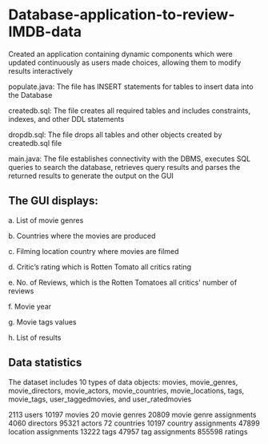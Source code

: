 # Database-application-to-review-IMDB-data
Created an application containing dynamic components which were updated continuously as users made choices, allowing them to modify results interactively

populate.java: The file has INSERT statements for tables to insert data into the Database

createdb.sql: The file creates all required tables and includes constraints, indexes, and other DDL statements

dropdb.sql: The file drops all tables and other objects created by createdb.sql file

main.java: The file establishes connectivity with the DBMS, executes SQL queries to search the database, retrieves query results and parses the returned results to generate the output on the GUI

## The GUI displays:
a. List of movie genres

b. Countries where the movies are produced

c. Filming location country where movies are filmed

d. Critic’s rating which is Rotten Tomato all critics rating

e. No. of Reviews, which is the Rotten Tomatoes all critics' number of reviews

f. Movie year

g. Movie tags values

h. List of results

## Data statistics
The dataset includes 10 types of data objects: movies, movie_genres, movie_directors, movie_actors, movie_countries, movie_locations, tags, movie_tags, user_taggedmovies, and user_ratedmovies

2113 users
10197 movies
20 movie genres
20809 movie genre assignments
4060 directors
95321 actors
72 countries
10197 country assignments
47899 location assignments
13222 tags
47957 tag assignments
855598 ratings
